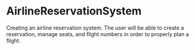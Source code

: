 # AirlineReservationSystem
Creating an airline reservation system. The user will be able to create a reservation, manage seats, and flight numbers in order to properly plan a flight.
